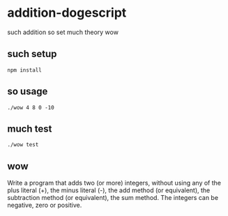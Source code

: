# addition-dogescript

such addition so set much theory wow

## such setup

    npm install

## so usage

    ./wow 4 8 0 -10

## much test

    ./wow test

## wow

Write a program that adds two (or more) integers, without using any of the plus literal (+), the minus literal (-), the add method (or equivalent), the subtraction method (or equivalent), the sum method. The integers can be negative, zero or positive.
